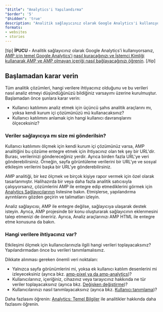 ```yaml
---
"$title": "Analytics'i Yapılandırma"
"$order": '5'
"$hidden": 'true'
description: "Analitik sağlayıcınız olarak Google Analytics'i kullanıyorsanız, AMP için temel Google Analytics'i nasıl kuracağınızı ve İstemci Kimliği kullanarak AMP ve AMP olmayan içeriği nasıl bağlayacağınızı öğrenin..."
formats:
- websites
- stories
---
```


[tip] **İPUCU -** Analitik sağlayıcınız olarak Google Analytics'i kullanıyorsanız, [AMP için temel Google Analytics'i](https://developers.google.com/analytics/devguides/collection/amp-analytics/#basic_setup_to_measure_page_views) [nasıl kuracağınızı ve İstemci Kimliği kullanarak AMP ve AMP olmayan içeriği nasıl bağlayacağınızı öğrenin](https://support.google.com/analytics/answer/7486764). [/tip]

## Başlamadan karar verin

Tüm analitik çözümleri, hangi verilere ihtiyacınız olduğunu ve bu verileri nasıl analiz etmeyi düşündüğünüzü bildiğiniz varsayımı üzerine kurulmuştur. Başlamadan önce şunlara karar verin:

- Kullanıcı katılımını analiz etmek için üçüncü şahıs analitik araçlarını mı, yoksa kendi kurum içi çözümünüzü mü kullanacaksınız?
- Kullanıcı katılımını anlamak için hangi kullanıcı davranışlarını ölçeceksiniz?

### Veriler sağlayıcıya mı size mi gönderilsin?

Kullanıcı katılımını ölçmek için kendi kurum içi çözümünüz varsa, AMP analitiğini bu çözüme entegre etmek için ihtiyacınız olan tek şey bir URL'dir. Burası, verilerinizi göndereceğiniz yerdir. Ayrıca birden fazla URL'ye veri gönderebilirsiniz. Örneğin, sayfa görüntüleme verilerini bir URL'ye ve sosyal etkileşim verilerini başka bir URL'ye gönderebilirsiniz.

AMP analitiği, bir kez ölçmek ve birçok kişiye rapor vermek için özel olarak tasarlanmıştır. Halihazırda bir veya daha fazla analitik satıcısıyla çalışıyorsanız, çözümlerini AMP ile entegre edip etmediklerini görmek için [Analytics Sağlayıcılarının](analytics-vendors.md) listesine bakın. Etmişlerse, yapılandırma ayrıntılarını gözden geçirin ve talimatları izleyin.

Analiz sağlayıcısı, AMP ile entegre değilse, sağlayıcıya ulaşarak destek isteyin. Ayrıca, <a>AMP projesinde bir konu oluşturarak</a> sağlayıcının eklenmesini talep etmenizi de öneririz. Ayrıca, <a>Analiz araçlarınızı AMP HTML ile entegre etme</a> konusuna da bakın.

### Hangi verilere ihtiyacınız var?

Etkileşimi ölçmek için kullanıcılarınızla ilgili hangi verileri toplayacaksınız? Yapılandırmadan önce bu verileri tanımlamalısınız.

Dikkate alınması gereken önemli veri noktaları:

- Yalnızca sayfa görünümlerini mi, yoksa ek kullanıcı katılım desenlerini mi izleyeceksiniz (ayrıca bkz. [amp-pixel ya da amp-analytics](analytics_basics.md#use-amp-pixel-or-amp-analytics))?
- Kullanıcılarınız, içeriğiniz, cihazınız veya tarayıcınız hakkında ne tür veriler toplayacaksınız (ayrıca bkz. [Değişken değiştirme](analytics_basics.md#variable-substitution))?
- Kullanıcılarınızı nasıl tanımlayacaksınız (ayrıca bkz. [Kullanıcı tanımlama](analytics_basics.md#user-identification))?

Daha fazlasını öğrenin: [Analytics: Temel Bilgiler](analytics_basics.md) ile analitikler hakkında daha fazlasını öğrenin.
